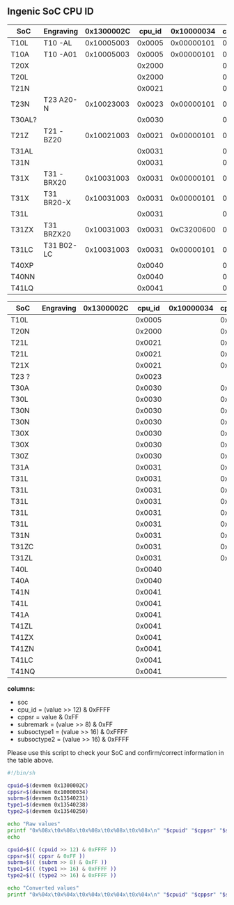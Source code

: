 Ingenic SoC CPU ID
------------------

| SoC    | Engraving  | 0x1300002C | cpu_id | 0x10000034 | cppsr | 0x13540231 | subrem | 0x13540238 | soctype1 | 0x13540250 | soctype2 | Checked |
|--------|------------|------------|--------|------------|-------|------------|--------|------------|----------|------------|----------|---------|
| T10L   | T10 -AL    | 0x10005003 | 0x0005 | 0x00000101 | 0x01  | 0x00000000 | 0x00   | 0x00000000 | 0x0000   | 0x00000000 | 0x0000   | XX      |
| T10A   | T10 -A01   | 0x10005003 | 0x0005 | 0x00000101 | 0x01  | 0x00000000 | 0x00   | 0x00000000 | 0x0000   | 0x00000000 | 0x0000   | XX      |
| T20X   |            |            | 0x2000 |            | 0x01  |            | 0x00   |            | 0x2222   |            | 0x0000   | XX      |
| T20L   |            |            | 0x2000 |            | 0x10  |            | 0x00   |            | 0x3333   |            | 0x0000   | XX      |
| T21N   |            |            | 0x0021 |            | 0x01  |            | 0x00   |            | 0x1111   |            | 0x0000   | XX      |
| T23N   | T23 A20-N  | 0x10023003 | 0x0023 | 0x00000101 | 0x01  | 0x00000000 | 0x00   | 0x11111111 | 0x1111   | 0x00000000 | 0x0000   | XX      |
| T30AL? |            |            | 0x0030 |            | 0x10  |            | 0x00   |            | 0x3333   |            | 0x0000   | XX      |
| T21Z   | T21 -BZ20  | 0x10021003 | 0x0021 | 0x00000101 | 0x01  | 0x97000000 | 0x00   | 0x55550000 | 0x5555   | 0x00000000 | 0x0000   | XX      |
| T31AL  |            |            | 0x0031 |            | 0x01  |            | 0x01   |            | 0xCCCC   |            | 0x0000   | X       |
| T31N   |            |            | 0x0031 |            | 0x01  |            | 0x00   |            | 0x1111   |            | 0x0000   | X       |
| T31X   | T31 -BRX20 | 0x10031003 | 0x0031 | 0x00000101 | 0x01  | 0x00000000 | 0x00   | 0x22221111 | 0x2222   | 0x00000000 | 0x0000   | XX      |
| T31X   | T31 BR20-X | 0x10031003 | 0x0031 | 0x00000101 | 0x01  | 0x00000000 | 0x00   | 0x22221111 | 0x2222   | 0x00000000 | 0x0000   | XX      |
| T31L   |            |            | 0x0031 |            | 0x10  |            | 0x00   |            | 0x3333   |            | 0x0000   | X       |
| T31ZX  | T31 BRZX20 | 0x10031003 | 0x0031 | 0xC3200600 | 0x00  | 0x03000000 | 0x00   | 0x66661111 | 0x6666   | 0x00000000 | 0x0000   | XX      |
| T31LC  | T31 B02-LC | 0x10031003 | 0x0031 | 0x00000101 | 0x01  | 0x00000000 | 0x00   | 0xEEEE1111 | 0xEEEE   | 0x300f740e | 0x300F   | XX      |
| T40XP  |            |            | 0x0040 |            | 0xF9  |            | 0x00   |            | 0x0000   |            | 0x7777   | X       |
| T40NN  |            |            | 0x0040 |            | 0xED  |            | 0x00   |            | 0x0000   |            | 0x8888   | XX      |
| T41LQ  |            |            | 0x0041 |            | 0xFF  |            | 0x00   |            | 0x0000   |            | 0x9999   | XX      |

| SoC    | Engraving  | 0x1300002C | cpu_id | 0x10000034 | cppsr | 0x13540231 | subrem | 0x13540238 | soctype1 | 0x13540250 | soctype2 | Checked |
|--------|------------|------------|--------|------------|-------|------------|--------|------------|----------|------------|----------|---------|
| T10L   |            |            | 0x0005 |            | 0x10  |            |        |            |          |            |          |         |
| T20N   |            |            | 0x2000 |            | 0x01  |            |        |            |          |            |          |         |
| T21L   |            |            | 0x0021 |            | 0x01  |            |        |            | 0x3333   |            |          |         |
| T21L   |            |            | 0x0021 |            | 0x10  |            |        |            |          |            |          |         |
| T21X   |            |            | 0x0021 |            | 0x01  |            |        |            | *        |            |          |         |
| T23 ?  |            |            | 0x0023 |            |       |            |        |            |          |            |          |         |
| T30A   |            |            | 0x0030 |            | 0x01  |            |        |            | 0x4444   |            |          |         |
| T30L   |            |            | 0x0030 |            | 0x10  |            |        |            |          |            |          |         |
| T30N   |            |            | 0x0030 |            | 0x01  |            |        |            | 0x1111   |            |          |         |
| T30N   |            |            | 0x0030 |            | 0x01  |            |        |            | 0x3333   |            |          |         |
| T30X   |            |            | 0x0030 |            | 0x01  |            |        |            | *        |            |          |         |
| T30X   |            |            | 0x0030 |            | 0x01  |            |        |            | 0x2222   |            |          |         |
| T30Z   |            |            | 0x0030 |            | 0x01  |            |        |            | 0x5555   |            |          |         |
| T31A   |            |            | 0x0031 |            | 0x01  |            |        |            | 0x4444   |            |          |         |
| T31L   |            |            | 0x0031 |            | 0x01  |            |        |            | 0x1111   |            |          |         |
| T31L   |            |            | 0x0031 |            | 0x01  |            |        |            | 0x2222   |            |          |         |
| T31L   |            |            | 0x0031 |            | 0x01  |            |        |            | 0x3333   |            |          |         |
| T31L   |            |            | 0x0031 |            | 0x01  |            | 0x03   |            |          |            |          |         |
| T31L   |            |            | 0x0031 |            | 0x01  |            | 0x07   |            |          |            |          |         |
| T31N   |            |            | 0x0031 |            | 0x01  |            | 0x0F   |            |          |            |          |         |
| T31ZC  |            |            | 0x0031 |            | 0x01  |            |        |            | 0xDDDD   |            |          |         |
| T31ZL  |            |            | 0x0031 |            | 0x01  |            |        |            | 0x5555   |            |          |         |
| T40L   |            |            | 0x0040 |            |       |            |        |            |          |            | 0x1111   |         |
| T40A   |            |            | 0x0040 |            |       |            |        |            |          |            | 0x4444   |         |
| T41N   |            |            | 0x0041 |            |       |            |        |            |          |            | 0x1111   |         |
| T41L   |            |            | 0x0041 |            |       |            |        |            |          |            | 0x3333   |         |
| T41A   |            |            | 0x0041 |            |       |            |        |            |          |            | 0x4444   |         |
| T41ZL  |            |            | 0x0041 |            |       |            |        |            |          |            | 0x5555   |         |
| T41ZX  |            |            | 0x0041 |            |       |            |        |            |          |            | 0x6666   |         |
| T41ZN  |            |            | 0x0041 |            |       |            |        |            |          |            | 0x7777   |         |
| T41LC  |            |            | 0x0041 |            |       |            |        |            |          |            | 0x8888   |         |
| T41NQ  |            |            | 0x0041 |            |       |            |        |            |          |            | 0xAAAA   |         |


__columns:__
- soc
- cpu_id = (value >> 12) & 0xFFFF
- cppsr = value & 0xFF
- subremark = (value >> 8) & 0xFF
- subsoctype1 = (value >> 16) & 0xFFFF
- subsoctype2 = (value >> 16) & 0xFFFF


Please use this script to check your SoC and confirm/correct information in the table above.

``` bash
#!/bin/sh

cpuid=$(devmem 0x1300002C)
cppsr=$(devmem 0x10000034)
subrm=$(devmem 0x13540231)
type1=$(devmem 0x13540238)
type2=$(devmem 0x13540250)

echo "Raw values"
printf "0x%08x\t0x%08x\t0x%08x\t0x%08x\t0x%08x\n" "$cpuid" "$cppsr" "$subrm" "$type1" "$type2"
echo

cpuid=$(( (cpuid >> 12) & 0xFFFF ))
cppsr=$(( cppsr & 0xFF ))
subrm=$(( (subrm >> 8) & 0xFF ))
type1=$(( (type1 >> 16) & 0xFFFF ))
type2=$(( (type2 >> 16) & 0xFFFF ))

echo "Converted values"
printf "0x%04x\t0x%04x\t0x%04x\t0x%04x\t0x%04x\n" "$cpuid" "$cppsr" "$subrm" "$type1" "$type2"
```

